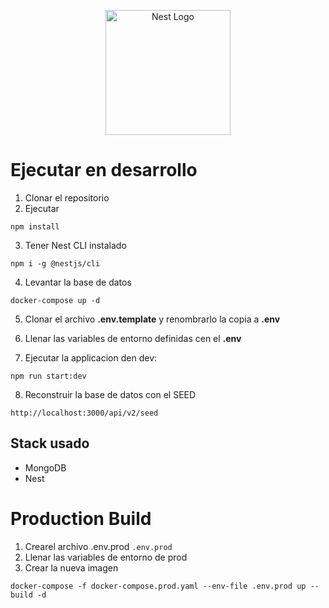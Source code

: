 <p align="center">
  <a href="http://nestjs.com/" target="blank"><img src="https://nestjs.com/img/logo-small.svg" width="200" alt="Nest Logo" /></a>
</p>

# Ejecutar en desarrollo

1. Clonar el repositorio
2. Ejecutar

```
npm install
```

3. Tener Nest CLI instalado

```
npm i -g @nestjs/cli
```

4. Levantar la base de datos

```
docker-compose up -d
```

5. Clonar el archivo __.env.template__ y renombrarlo la copia a __.env__

6. Llenar las variables de entorno definidas cen el  __.env__

7. Ejecutar la applicacion den dev:

```
npm run start:dev
```

8. Reconstruir la base de datos con el SEED

```
http://localhost:3000/api/v2/seed
```

## Stack usado

* MongoDB
* Nest

# Production Build

1. Crearel archivo .env.prod ```.env.prod```
2. Llenar las variables de entorno de prod
3. Crear la nueva imagen

```
docker-compose -f docker-compose.prod.yaml --env-file .env.prod up --build -d
```
